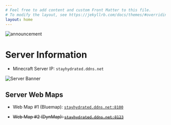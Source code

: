 ```yaml
---
# Feel free to add content and custom Front Matter to this file.
# To modify the layout, see https://jekyllrb.com/docs/themes/#overriding-theme-defaults
layout: home
---
```


![announcement](https://i.imgur.com/KMnR9sS.png)

# Server Information

- Minecraft Server IP: `stayhydrated.ddns.net`

![Server Banner](https://api.loohpjames.com/serverbanner.png?ip=stayhydrated.ddns.net)

## Server Web Maps

- Web Map #1 (Bluemap): [`stayhydrated.ddns.net:8100`](http://stayhydrated.ddns.net:8100)

- ~~Web Map #2 (DynMap): [`stayhydrated.ddns.net:8123`](http://stayhydrated.ddns.net:8123)~~